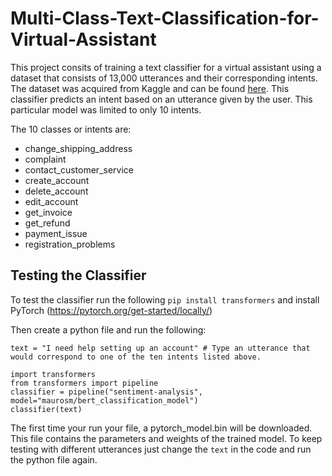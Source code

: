 # Multi-Class-Text-Classification-for-Virtual-Assistant

This project consits of training a text classifier for a virtual assistant using a dataset that consists of 13,000 utterances and their corresponding intents. The dataset was acquired from Kaggle and can be found [here](https://www.kaggle.com/datasets/bitext/training-dataset-for-chatbotsvirtual-assistants). This classifier predicts an intent based on an utterance given by the user.  This particular model was limited to only 10 intents.

The 10 classes or intents are:
* change_shipping_address
* complaint
* contact_customer_service
* create_account
* delete_account
* edit_account
* get_invoice
* get_refund
* payment_issue
* registration_problems

## Testing the Classifier
To test the classifier run the following
```pip install transformers```
and install PyTorch (https://pytorch.org/get-started/locally/)

Then create a python file and run the following:
```
text = "I need help setting up an account" # Type an utterance that would correspond to one of the ten intents listed above.

import transformers
from transformers import pipeline
classifier = pipeline("sentiment-analysis", model="maurosm/bert_classification_model")
classifier(text)
```

The first time your run your file, a pytorch_model.bin will be downloaded. This file contains the parameters and weights of the trained model. 
To keep testing with different utterances just change the ```text``` in the code and run the python file again.

